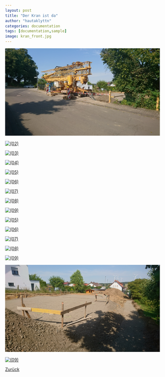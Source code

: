 ```yaml
---
layout: post
title: "Der Kran ist da"
author: "hautaklyttn"
categories: documentation
tags: [documentation,sample]
image: kran_front.jpg
---
```


<a href="../assets/img/kran_front.jpg" data-lightbox="Kran" data-title="">![(01)](../assets/img/kran_front.jpg)</a>

<a href="../assets/img/26_07_2019_(2).jpg" data-lightbox="Kran" data-title="">![(02)](../assets/img/26_07_2019_(2).jpg)</a>

<a href="../assets/img/26_07_2019_(3).jpg" data-lightbox="Kran" data-title="">![(03)](../assets/img/26_07_2019_(3).jpg)</a>

<a href="../assets/img/26_07_2019_(4).jpg" data-lightbox="Kran" data-title="">![(04)](../assets/img/26_07_2019_(4).jpg)</a>

<a href="../assets/img/26_07_2019_(5).jpg" data-lightbox="Kran" data-title="">![(05)](../assets/img/26_07_2019_(5).jpg)</a>

<a href="../assets/img/26_07_2019_(6).jpg" data-lightbox="Kran" data-title="">![(06)](../assets/img/26_07_2019_(6).jpg)</a>

<a href="../assets/img/26_07_2019_(7).jpg" data-lightbox="Kran" data-title="">![(07)](../assets/img/26_07_2019_(7).jpg)</a>

<a href="../assets/img/26_07_2019_(8).jpg" data-lightbox="Kran" data-title="">![(08)](../assets/img/26_07_2019_(8).jpg)</a>

<a href="../assets/img/26_07_2019_(9).jpg" data-lightbox="Kran" data-title="">![(09)](../assets/img/26_07_2019_(9).jpg)</a>

<a href="../assets/img/26_07_2019_(10).jpg" data-lightbox="Kran" data-title="">![(05)](../assets/img/26_07_2019_(10).jpg)</a>

<a href="../assets/img/26_07_2019_(11).jpg" data-lightbox="Kran" data-title="">![(06)](../assets/img/26_07_2019_(11).jpg)</a>

<a href="../assets/img/26_07_2019_(12).jpg" data-lightbox="Kran" data-title="">![(07)](../assets/img/26_07_2019_(12).jpg)</a>

<a href="../assets/img/26_07_2019_(13).jpg" data-lightbox="Kran" data-title="">![(08)](../assets/img/26_07_2019_(13).jpg)</a>

<a href="../assets/img/26_07_2019_(14).jpg" data-lightbox="Kran" data-title="">![(09)](../assets/img/26_07_2019_(14).jpg)</a>

<a href="../assets/img/26_07_2019_(15).jpg" data-lightbox="Kran" data-title="">![(08)](../assets/img/26_07_2019_(15).jpg)</a>

<a href="../assets/img/26_07_2019_(16).jpg" data-lightbox="Kran" data-title="">![(09)](../assets/img/26_07_2019_(16).jpg)</a>

[Zurück](/hausblog)  
